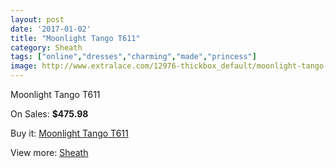 ```yaml
---
layout: post
date: '2017-01-02'
title: "Moonlight Tango T611"
category: Sheath
tags: ["online","dresses","charming","made","princess"]
image: http://www.extralace.com/12976-thickbox_default/moonlight-tango-t611.jpg
---
```

Moonlight Tango T611

On Sales: **$475.98**
<a href="https://www.extralace.com/sheath/6109-moonlight-tango-t611.html"><amp-img layout="responsive" width="600" height="600" src="//www.extralace.com/12976-thickbox_default/moonlight-tango-t611.jpg" alt="Moonlight Tango T611 0" /></a>
<a href="https://www.extralace.com/sheath/6109-moonlight-tango-t611.html"><amp-img layout="responsive" width="600" height="600" src="//www.extralace.com/12977-thickbox_default/moonlight-tango-t611.jpg" alt="Moonlight Tango T611 1" /></a>

Buy it: [Moonlight Tango T611](https://www.extralace.com/sheath/6109-moonlight-tango-t611.html "Moonlight Tango T611")

View more: [Sheath](https://www.extralace.com/7-sheath "Sheath")